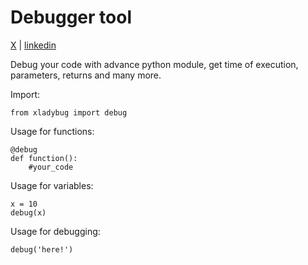 # Debugger tool
[X](https://twitter.com/itsrishub) | [linkedin](https://www.linkedin.com/in/itsrishub)

Debug your code with advance python module, get time of execution, parameters, returns and many more.

Import:
```
from xladybug import debug
```

Usage for functions:
```
@debug
def function():
    #your_code
```

Usage for variables:
```
x = 10
debug(x)
```

Usage for debugging:
```
debug('here!')
```
